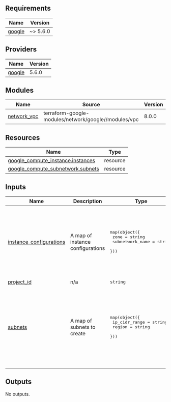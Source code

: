 ## Requirements

| Name | Version |
|------|---------|
| <a name="requirement_google"></a> [google](#requirement\_google) | ~> 5.6.0 |

## Providers

| Name | Version |
|------|---------|
| <a name="provider_google"></a> [google](#provider\_google) | 5.6.0 |

## Modules

| Name | Source | Version |
|------|--------|---------|
| <a name="module_network_vpc"></a> [network\_vpc](#module\_network\_vpc) | terraform-google-modules/network/google//modules/vpc | 8.0.0 |


## Resources

| Name | Type |
|------|------|
| [google_compute_instance.instances](https://registry.terraform.io/providers/hashicorp/google/latest/docs/resources/compute_instance) | resource |
| [google_compute_subnetwork.subnets](https://registry.terraform.io/providers/hashicorp/google/latest/docs/resources/compute_subnetwork) | resource |

## Inputs

| Name | Description | Type | Default | Required |
|------|-------------|------|---------|:--------:|
| <a name="input_instance_configurations"></a> [instance\_configurations](#input\_instance\_configurations) | A map of instance configurations | <pre>map(object({<br>    zone            = string<br>    subnetwork_name = string<br>  }))</pre> | <pre>{<br>  "instance-01": {<br>    "subnetwork_name": "subnet-01",<br>    "zone": "us-central1-a"<br>  },<br>  "instance-02": {<br>    "subnetwork_name": "subnet-02",<br>    "zone": "europe-west3-b"<br>  }<br>}</pre> | no |
| <a name="input_project_id"></a> [project\_id](#input\_project\_id) | n/a | `string` | n/a | yes |
| <a name="input_subnets"></a> [subnets](#input\_subnets) | A map of subnets to create | <pre>map(object({<br>    ip_cidr_range = string<br>    region        = string<br>  }))</pre> | <pre>{<br>  "subnet-01": {<br>    "ip_cidr_range": "192.168.1.0/24",<br>    "region": "us-central1",<br>    "zone": "us-central1-a"<br>  },<br>  "subnet-02": {<br>    "ip_cidr_range": "192.168.2.0/24",<br>    "region": "europe-west3",<br>    "zone": "europe-west3-b"<br>  }<br>}</pre> | no |

## Outputs

No outputs.
